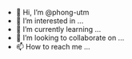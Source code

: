 - 👋 Hi, I’m @phong-utm
- 👀 I’m interested in ...
- 🌱 I’m currently learning ...
- 💞️ I’m looking to collaborate on ...
- 📫 How to reach me ...

<!---
phong-utm/phong-utm is a ✨ special ✨ repository because its `README.md` (this file) appears on your GitHub profile.
You can click the Preview link to take a look at your changes.
--->
